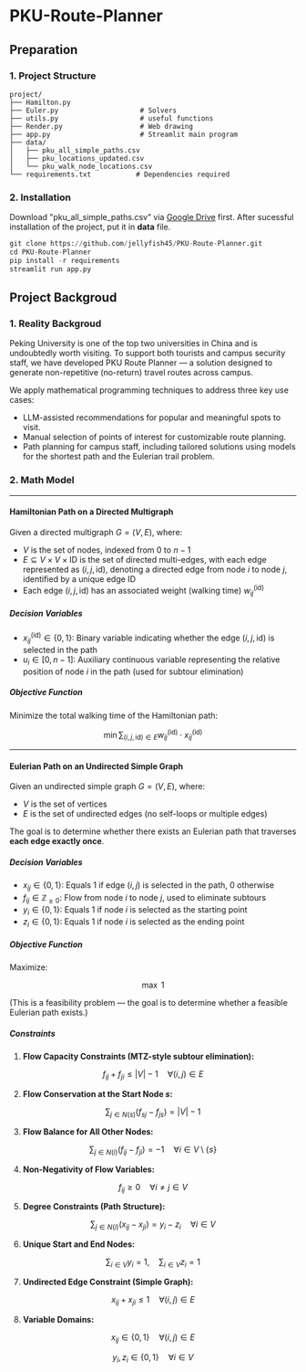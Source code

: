 # PKU-Route-Planner

## Preparation

### 1. Project Structure

```
project/
├── Hamilton.py
├── Euler.py                    # Solvers
├── utils.py                    # useful functions
├── Render.py                   # Web drawing
├── app.py                      # Streamlit main program
├── data/
│   ├── pku_all_simple_paths.csv   
│   ├── pku_locations_updated.csv
│   └── pku_walk_node_locations.csv
└── requirements.txt           # Dependencies required
```


### 2. Installation

Download "pku_all_simple_paths.csv" via [Google Drive](https://drive.google.com/file/d/1gJPiplxBd81p2kiZ-dioGI8kDJ5DVMLb/view?usp=drive_link) first. After sucessful installation of the project, put it in **data** file.
```python
git clone https://github.com/jellyfish45/PKU-Route-Planner.git
cd PKU-Route-Planner
pip install -r requirements
streamlit run app.py
```

## Project Backgroud

### 1. Reality Backgroud

Peking University is one of the top two universities in China and is undoubtedly worth visiting. To support both tourists and campus security staff, we have developed PKU Route Planner — a solution designed to generate non-repetitive (no-return) travel routes across campus.

We apply mathematical programming techniques to address three key use cases:
- LLM-assisted recommendations for popular and meaningful spots to visit.
- Manual selection of points of interest for customizable route planning.
- Path planning for campus staff, including tailored solutions using models for the shortest path and the Eulerian trail problem.

### 2. Math Model

---

#### Hamiltonian Path on a Directed Multigraph

Given a directed multigraph $G = (V, E)$, where:

- $V$ is the set of nodes, indexed from $0$ to $n - 1$  
- $E \subseteq V \times V \times \text{ID}$ is the set of directed multi-edges, with each edge represented as $(i, j, \text{id})$, denoting a directed edge from node $i$ to node $j$, identified by a unique edge ID  
- Each edge $(i, j, \text{id})$ has an associated weight (walking time) $w_{ij}^{(\text{id})}$

##### Decision Variables

- $x_{ij}^{(\text{id})} \in \{0, 1\}$: Binary variable indicating whether the edge $(i, j, \text{id})$ is selected in the path  
- $u_i \in [0, n-1]$: Auxiliary continuous variable representing the relative position of node $i$ in the path (used for subtour elimination)

##### Objective Function

Minimize the total walking time of the Hamiltonian path:

$$
\min \sum_{(i, j, \text{id}) \in E} w_{ij}^{(\text{id})} \cdot x_{ij}^{(\text{id})}
$$

---

#### Eulerian Path on an Undirected Simple Graph

Given an undirected simple graph $G = (V, E)$, where:

- $V$ is the set of vertices  
- $E$ is the set of undirected edges (no self-loops or multiple edges)

The goal is to determine whether there exists an Eulerian path that traverses **each edge exactly once**.

##### Decision Variables

- $x_{ij} \in \{0,1\}$: Equals 1 if edge $(i, j)$ is selected in the path, 0 otherwise  
- $f_{ij} \in \mathbb{Z}_{\geq 0}$: Flow from node $i$ to node $j$, used to eliminate subtours  
- $y_i \in \{0,1\}$: Equals 1 if node $i$ is selected as the starting point  
- $z_i \in \{0,1\}$: Equals 1 if node $i$ is selected as the ending point

##### Objective Function

Maximize:

$$
\max\ 1
$$

(This is a feasibility problem — the goal is to determine whether a feasible Eulerian path exists.)

##### Constraints

1. **Flow Capacity Constraints (MTZ-style subtour elimination):**

$$
f_{ij} + f_{ji} \leq |V| - 1 \quad \forall (i, j) \in E
$$

2. **Flow Conservation at the Start Node $s$:**

$$
\sum_{j \in N(s)} (f_{sj} - f_{js}) = |V| - 1
$$

3. **Flow Balance for All Other Nodes:**

$$
\sum_{j \in N(i)} (f_{ij} - f_{ji}) = -1 \quad \forall i \in V \setminus \{s\}
$$

4. **Non-Negativity of Flow Variables:**

$$
f_{ij} \geq 0 \quad \forall i \neq j \in V
$$

5. **Degree Constraints (Path Structure):**

$$
\sum_{j \in N(i)} (x_{ij} - x_{ji}) = y_i - z_i \quad \forall i \in V
$$

6. **Unique Start and End Nodes:**

$$
\sum_{i \in V} y_i = 1, \quad \sum_{i \in V} z_i = 1
$$

7. **Undirected Edge Constraint (Simple Graph):**

$$
x_{ij} + x_{ji} \leq 1 \quad \forall (i, j) \in E
$$

8. **Variable Domains:**

$$
x_{ij} \in \{0,1\} \quad \forall (i, j) \in E
$$

$$
y_i, z_i \in \{0,1\} \quad \forall i \in V
$$
